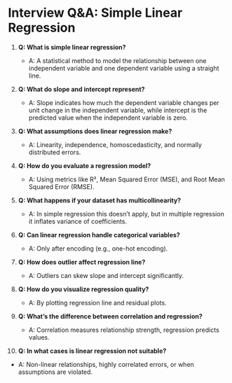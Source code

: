 # Interview Q&A: Simple Linear Regression

1. **Q: What is simple linear regression?**
   - A: A statistical method to model the relationship between one independent variable and one dependent variable using a straight line.

2. **Q: What do slope and intercept represent?**
   - A: Slope indicates how much the dependent variable changes per unit change in the independent variable, while intercept is the predicted value when the independent variable is zero.

3. **Q: What assumptions does linear regression make?**
   - A: Linearity, independence, homoscedasticity, and normally distributed errors.

4. **Q: How do you evaluate a regression model?**
   - A: Using metrics like R², Mean Squared Error (MSE), and Root Mean Squared Error (RMSE).

5. **Q: What happens if your dataset has multicollinearity?**
   - A: In simple regression this doesn’t apply, but in multiple regression it inflates variance of coefficients.

6. **Q: Can linear regression handle categorical variables?**
   - A: Only after encoding (e.g., one-hot encoding).

7. **Q: How does outlier affect regression line?**
   - A: Outliers can skew slope and intercept significantly.

8. **Q: How do you visualize regression quality?**
   - A: By plotting regression line and residual plots.

9. **Q: What’s the difference between correlation and regression?**
   - A: Correlation measures relationship strength, regression predicts values.

10. **Q: In what cases is linear regression not suitable?**
   - A: Non-linear relationships, highly correlated errors, or when assumptions are violated.
